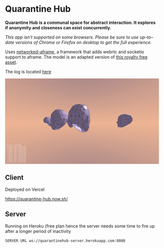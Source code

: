 # Quarantine Hub

**Quarantine Hub is a communal space for abstract interaction. It explores if anonymity and closeness can exist concurrently.**

*This app isn’t supported on some browsers. Please be sure to use up–to–date versions of Chrome or Firefox on desktop to get the full experience.*

Uses [networked-aframe](https://www.npmjs.com/package/networked-aframe), a framework that adds webrtc and socketio support to aframe. The model is an adapted version of [this royalty free asset](https://www.turbosquid.com/3d-models/faces-mesh-obj-free/830879).

The log is located [here](./log.md)

![Image](./image.png)

## Client

Deployed on Vercel

https://quarantine-hub.now.sh/

## Server

Running on Heroku (free plan hence the server needs some time to fire up after a longer period of inactivity

```
SERVER URL ws://quarantinehub-server.herokuapp.com:8080
```
